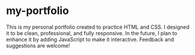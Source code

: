 # my-portfolio
This is my personal portfolio created to practice HTML and CSS. I designed it to be clean, professional, and fully responsive. In the future, I plan to enhance it by adding JavaScript to make it interactive. Feedback and suggestions are welcome!
